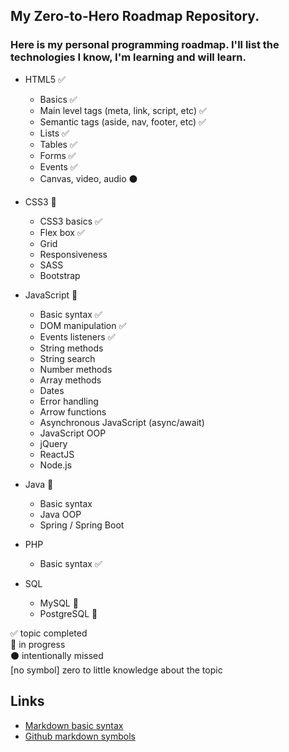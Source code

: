 ## My Zero-to-Hero Roadmap Repository.
### Here is my personal programming roadmap. I'll list the technologies I know, I'm learning and will learn.

- HTML5 :white_check_mark:
  - Basics :white_check_mark:
  - Main level tags (meta, link, script, etc) :white_check_mark:
  - Semantic tags (aside, nav, footer, etc) :white_check_mark:
  - Lists :white_check_mark:
  - Tables :white_check_mark:
  - Forms :white_check_mark:
  - Events :white_check_mark:
  - Canvas, video, audio :black_circle:

- CSS3 :large_orange_diamond:
  - CSS3 basics :white_check_mark:
  - Flex box :white_check_mark:
  - Grid
  - Responsiveness
  - SASS
  - Bootstrap

- JavaScript :large_orange_diamond:
  - Basic syntax :white_check_mark:
  - DOM manipulation :white_check_mark:
  - Events listeners :white_check_mark:
  - String methods
  - String search
  - Number methods
  - Array methods
  - Dates
  - Error handling
  - Arrow functions
  - Asynchronous JavaScript (async/await)
  - JavaScript OOP
  - jQuery
  - ReactJS
  - Node.js

- Java :large_orange_diamond:
  - Basic syntax
  - Java OOP
  - Spring / Spring Boot

- PHP
  - Basic syntax :white_check_mark:

- SQL
  - MySQL :large_orange_diamond:
  - PostgreSQL :large_orange_diamond:

:white_check_mark: topic completed  
:large_orange_diamond: in progress  
:black_circle: intentionally missed  
[no symbol] zero to little knowledge about the topic

## Links

- [Markdown basic syntax](https://www.markdownguide.org/basic-syntax/)
- [Github markdown symbols](https://gist.github.com/rxaviers/7360908)
